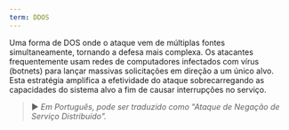 ```yaml
---
term: DDOS
---
```


Uma forma de DOS onde o ataque vem de múltiplas fontes simultaneamente, tornando a defesa mais complexa. Os atacantes frequentemente usam redes de computadores infectados com vírus (botnets) para lançar massivas solicitações em direção a um único alvo. Esta estratégia amplifica a efetividade do ataque sobrecarregando as capacidades do sistema alvo a fim de causar interrupções no serviço.

> ► *Em Português, pode ser traduzido como "Ataque de Negação de Serviço Distribuído".*